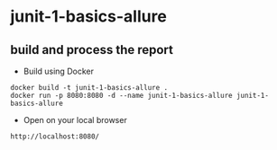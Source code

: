 # junit-1-basics-allure

## build and process the report

* Build using Docker

```shell
docker build -t junit-1-basics-allure .
docker run -p 8080:8080 -d --name junit-1-basics-allure junit-1-basics-allure
```

* Open on your local browser

```
http://localhost:8080/
```

